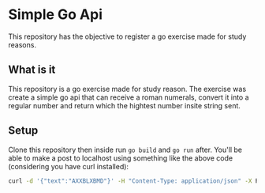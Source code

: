 # Simple Go Api
This repository has the objective to register a go exercise made for study reasons.

## What is it

This repository is a go exercise made for study reason. The exercise was create a simple go api that can receive a roman numerals, convert it into a regular number and return which the hightest number insite string sent.

## Setup

Clone this repository then inside run `go build` and `go run` after. You'll be able to make a post to localhost using something like the above code (considering you have curl installed):

```bash
curl -d '{"text":"AXXBLXBMD"}' -H "Content-Type: application/json" -X POST http://localhost:8080/search
```
